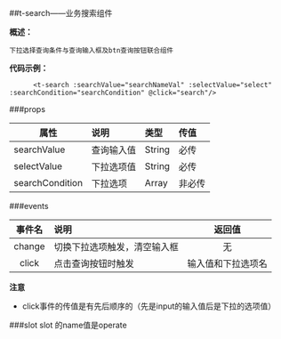 ##t-search——业务搜索组件

**概述：**

`下拉选择查询条件与查询输入框及btn查询按钮联合组件`

**代码示例：**
~~~
      <t-search :searchValue="searchNameVal" :selectValue="select" :searchCondition="searchCondition" @click="search"/>
~~~
###props

| 属性         | 说明              | 类型            | 传值      |
| ---------- | :-------------- | :------------ | :------ |
| searchValue     | 查询输入值   | String | 必传      |
| selectValue     | 下拉选项值   | String | 必传      |
| searchCondition | 下拉选项     | Array  | 非必传      |

###events

|   事件名    | 说明         |   返回值   |
| :------: | :--------- | :-----: |
|  change  | 切换下拉选项触发，清空输入框 | 无 |
|  click  | 点击查询按钮时触发 | 输入值和下拉选项名 |
**注意**
+ click事件的传值是有先后顺序的（先是input的输入值后是下拉的选项值）


###slot
 slot 的name值是operate